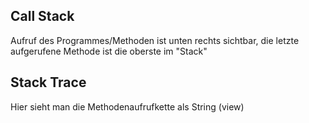 ## Call Stack

Aufruf des Programmes/Methoden ist unten rechts sichtbar, die letzte aufgerufene Methode ist die oberste im "Stack"

## Stack Trace

Hier sieht man die Methodenaufrufkette als String (view)
